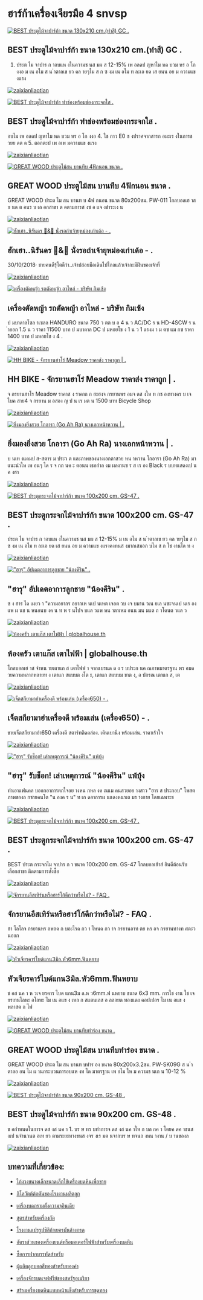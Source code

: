 # ฮาร์ก้าเครื่องเจียรมือ 4 snvsp
<a href="https://mnn.zoosnet.net/LR/Chatpre.aspx?id=MNN94995150&p=https://topgrinding.com/" target="_blank">![BEST ประตูไม้จาปาร์ก้า ขนาด 130x210 cm.(ทำสี) GC .](https://github.com/technlg/images/blob/main/28.jpg)</a>
## BEST ประตูไม้จาปาร์ก้า ขนาด 130x210 cm.(ทำสี) GC .
1. ประต ไม จาปาร ก าอบแห งในความช นส มผ ส 12-15% เพ อลดป ญหาไม หด บวม หร อ โก งงอ ม เน อไม ส น ำตาลเข ยว คล ายๆไม ส ก ซ งม เน อไม ท ละเอ ยด เส ยนน อย ม ความแข งแรง 
<a href="https://mnn.zoosnet.net/LR/Chatpre.aspx?id=MNN94995150&p=https://topgrinding.com/" target="_blank"><img src="https://github.com/technlg/images/raw/main/chat11.jpg" alt="zaixianliaotian"/></a><a href="//whatsapp.shibangsoft.com/WhatsApp.php" ><img src="https://github.com/technlg/images/raw/main/chat11.png" alt=""></a>
<a href="https://mnn.zoosnet.net/LR/Chatpre.aspx?id=MNN94995150&p=https://topgrinding.com/" target="_blank">![BEST ประตูไม้จาปาร์ก้า ทำช่องพร้อมช่องกระจกใส .](https://github.com/technlg/images/blob/main/27.jpg)</a>
## BEST ประตูไม้จาปาร์ก้า ทำช่องพร้อมช่องกระจกใส .
อบไม เพ อลดป ญหาไม หด บวม หร อ โก งงอ 4. ใช กาว E0 ซ งปราศจากสารก อมะเร งในการช วยย ดต ด 5. ตอกตะป เพ อเพ มความแข งแรง
<a href="https://mnn.zoosnet.net/LR/Chatpre.aspx?id=MNN94995150&p=https://topgrinding.com/" target="_blank"><img src="https://github.com/technlg/images/raw/main/chat11.jpg" alt="zaixianliaotian"/></a><a href="//whatsapp.shibangsoft.com/WhatsApp.php" ><img src="https://github.com/technlg/images/raw/main/chat11.png" alt=""></a>
<a href="https://mnn.zoosnet.net/LR/Chatpre.aspx?id=MNN94995150&p=https://topgrinding.com/" target="_blank">![GREAT WOOD ประตูไม้สน บานทึบ 4ฟักนอน ขนาด .](https://github.com/technlg/images/blob/main/45.jpg)</a>
## GREAT WOOD ประตูไม้สน บานทึบ 4ฟักนอน ขนาด .
GREAT WOOD ประต ไม สน บานท บ 4ฟ กนอน ขนาด 80x200ซม. PW-011 โกลบอลเฮ าส ย นด ต อนร บ เล อกสาขา ต ดตามการส งซ อ แจ งชำระเง น 
<a href="https://mnn.zoosnet.net/LR/Chatpre.aspx?id=MNN94995150&p=https://topgrinding.com/" target="_blank"><img src="https://github.com/technlg/images/raw/main/chat11.jpg" alt="zaixianliaotian"/></a><a href="//whatsapp.shibangsoft.com/WhatsApp.php" ><img src="https://github.com/technlg/images/raw/main/chat11.png" alt=""></a>
<a href="https://mnn.zoosnet.net/LR/Chatpre.aspx?id=MNN94995150&p=https://topgrinding.com/" target="_blank">![ฮักเฮา..นิรันดร 🐷&🐶 นั่งรอถ่าเจ้ายุหม่องเก่าเด้อ - .](https://github.com/technlg/images/blob/main/35.jpg)</a>
## ฮักเฮา..นิรันดร 🐷&🐶 นั่งรอถ่าเจ้ายุหม่องเก่าเด้อ - .
30/10/2018· ชายคนดีรุ้โตดีว่า..เจ้าปล่อยมือเดินไปไกลแล้วเจ้ากะมีฝันของเจ้าที่ 
<a href="https://mnn.zoosnet.net/LR/Chatpre.aspx?id=MNN94995150&p=https://topgrinding.com/" target="_blank"><img src="https://github.com/technlg/images/raw/main/chat11.jpg" alt="zaixianliaotian"/></a><a href="//whatsapp.shibangsoft.com/WhatsApp.php" ><img src="https://github.com/technlg/images/raw/main/chat11.png" alt=""></a>
<a href="https://mnn.zoosnet.net/LR/Chatpre.aspx?id=MNN94995150&p=https://topgrinding.com/" target="_blank">![เครื่องตัดหญ้า รถตัดหญ้า อาไหล่ - บริษัท กิมเซ้ง ](https://github.com/technlg/images/blob/main/32.jpg)</a>
## เครื่องตัดหญ้า รถตัดหญ้า อาไหล่ - บริษัท กิมเซ้ง 
ป มบาดาลโซล าเซลล HANDURO ขนาด 750 ว ตต บ อ 4 น ว AC/DC ร น HD-4SCW ร น ำออก 1.5 น ว ราคา 11500 บาท ป มบาดาล DC ป มหอยโข ง 1 น ว 1 แรงม า ม ตซ แม กซ ราคา 1400 บาท ป มหอยโข ง 4 .
<a href="https://mnn.zoosnet.net/LR/Chatpre.aspx?id=MNN94995150&p=https://topgrinding.com/" target="_blank"><img src="https://github.com/technlg/images/raw/main/chat11.jpg" alt="zaixianliaotian"/></a><a href="//whatsapp.shibangsoft.com/WhatsApp.php" ><img src="https://github.com/technlg/images/raw/main/chat11.png" alt=""></a>
<a href="https://mnn.zoosnet.net/LR/Chatpre.aspx?id=MNN94995150&p=https://topgrinding.com/" target="_blank">![HH BIKE - จักรยานฮาโร่ Meadow ราคาส่ง ราคาถูก | .](https://github.com/technlg/images/blob/main/23.jpg)</a>
## HH BIKE - จักรยานฮาโร่ Meadow ราคาส่ง ราคาถูก | .
จ กรยานฮาโร Meadow ราคาส ง ราคาถ ก ฮะฮงจ กรยานพร อมจ ดส งให ท กช องทางคร บ  เจไบค สาย4 จ กรยาน ม อสอง ญ ป น เร มต น 1500 บาท Bicycle Shop 
<a href="https://mnn.zoosnet.net/LR/Chatpre.aspx?id=MNN94995150&p=https://topgrinding.com/" target="_blank"><img src="https://github.com/technlg/images/raw/main/chat11.jpg" alt="zaixianliaotian"/></a><a href="//whatsapp.shibangsoft.com/WhatsApp.php" ><img src="https://github.com/technlg/images/raw/main/chat11.png" alt=""></a>
<a href="https://mnn.zoosnet.net/LR/Chatpre.aspx?id=MNN94995150&p=https://topgrinding.com/" target="_blank">![ยิ่งมองยิ่งสวย โกอารา (Go Ah Ra) นางเอกหน้าหวาน | .](https://github.com/technlg/images/blob/main/13.jpg)</a>
## ยิ่งมองยิ่งสวย โกอารา (Go Ah Ra) นางเอกหน้าหวาน | .
บ นเท งแคมป ส-สตาร ม ประว ต และภาพของนางเอกตาสวย หน าหวาน โกอารา (Go Ah Ra) มาแนะนำให เพ อนๆ ได ร จ กก นค ะ ตอนน เธอกำล งม ผลงานซ ร ส เร อง Black ร บบทแสดงเป น ค งฮา 
<a href="https://mnn.zoosnet.net/LR/Chatpre.aspx?id=MNN94995150&p=https://topgrinding.com/" target="_blank"><img src="https://github.com/technlg/images/raw/main/chat11.jpg" alt="zaixianliaotian"/></a><a href="//whatsapp.shibangsoft.com/WhatsApp.php" ><img src="https://github.com/technlg/images/raw/main/chat11.png" alt=""></a>
<a href="https://mnn.zoosnet.net/LR/Chatpre.aspx?id=MNN94995150&p=https://topgrinding.com/" target="_blank">![BEST ประตูกระจกไม้จาปาร์ก้า ขนาด 100x200 cm. GS-47 .](https://github.com/technlg/images/blob/main/8.jpg)</a>
## BEST ประตูกระจกไม้จาปาร์ก้า ขนาด 100x200 cm. GS-47 .
ประต ไม จาปาร ก าอบแห งในความช นส มผ ส 12-15% ม เน อไม ส น ำตาลเข ยว คล ายๆไม ส ก ซ งม เน อไม ท ละเอ ยด เส ยนน อย ม ความแข งแรงคงทนส งมากเสมอก บไม ส ก ใช งานได ท ง 
<a href="https://mnn.zoosnet.net/LR/Chatpre.aspx?id=MNN94995150&p=https://topgrinding.com/" target="_blank"><img src="https://github.com/technlg/images/raw/main/chat11.jpg" alt="zaixianliaotian"/></a><a href="//whatsapp.shibangsoft.com/WhatsApp.php" ><img src="https://github.com/technlg/images/raw/main/chat11.png" alt=""></a>
<a href="https://mnn.zoosnet.net/LR/Chatpre.aspx?id=MNN94995150&p=https://topgrinding.com/" target="_blank">!["ฮารุ" อัปเดตอาการลูกชาย "น้องคีริน" .](https://github.com/technlg/images/blob/main/56.jpg)</a>
## "ฮารุ" อัปเดตอาการลูกชาย "น้องคีริน" .
ซ ง ฮาร ได เผยว า "ความอยากร อยากเห นเป นเหต เจอต วบ งจ บมาน วเน ยเล นซะจนเป นเร อง แพ ผ นข น หนอนบ งค น ท พ ร นไปจ บแล วแพ หน าตาเหม อนน มน มแต ถ าโดนต วแล ว 
<a href="https://mnn.zoosnet.net/LR/Chatpre.aspx?id=MNN94995150&p=https://topgrinding.com/" target="_blank"><img src="https://github.com/technlg/images/raw/main/chat11.jpg" alt="zaixianliaotian"/></a><a href="//whatsapp.shibangsoft.com/WhatsApp.php" ><img src="https://github.com/technlg/images/raw/main/chat11.png" alt=""></a>
<a href="https://mnn.zoosnet.net/LR/Chatpre.aspx?id=MNN94995150&p=https://topgrinding.com/" target="_blank">![ห้องครัว เตาแก๊ส เตาไฟฟ้า | globalhouse.th](https://github.com/technlg/images/blob/main/54.jpg)</a>
## ห้องครัว เตาแก๊ส เตาไฟฟ้า | globalhouse.th
โกลบอลเฮ าส จำหน ายเตาแก ส เตาไฟฟ า จากแบรนด ด ง ร บประก นค ณภาพมาตรฐาน พร อมด วยความหลากหลายท ง เตาแก สแบบต งโต ะ, เตาแก สแบบม ขาต ง, อ ปกรณ เตาแก ส, เต 
<a href="https://mnn.zoosnet.net/LR/Chatpre.aspx?id=MNN94995150&p=https://topgrinding.com/" target="_blank"><img src="https://github.com/technlg/images/raw/main/chat11.jpg" alt="zaixianliaotian"/></a><a href="//whatsapp.shibangsoft.com/WhatsApp.php" ><img src="https://github.com/technlg/images/raw/main/chat11.png" alt=""></a>
<a href="https://mnn.zoosnet.net/LR/Chatpre.aspx?id=MNN94995150&p=https://topgrinding.com/" target="_blank">![เจ็ตสกียามาฮ่าเครื่องดี พร้อมเล่น (เครื่อง650) - .](https://github.com/technlg/images/blob/main/38.jpg)</a>
## เจ็ตสกียามาฮ่าเครื่องดี พร้อมเล่น (เครื่อง650) - .
ขายเจ็ตสกียามาฮ่า650 เครื่องดี สตาร์ทติดคล่อง. เดินเบานิ่ง พร้อมเล่น. ราคาเร้าใจ
<a href="https://mnn.zoosnet.net/LR/Chatpre.aspx?id=MNN94995150&p=https://topgrinding.com/" target="_blank"><img src="https://github.com/technlg/images/raw/main/chat11.jpg" alt="zaixianliaotian"/></a><a href="//whatsapp.shibangsoft.com/WhatsApp.php" ><img src="https://github.com/technlg/images/raw/main/chat11.png" alt=""></a>
<a href="https://mnn.zoosnet.net/LR/Chatpre.aspx?id=MNN94995150&p=https://topgrinding.com/" target="_blank">!["ฮารุ" รับช็อก! เล่าเหตุการณ์ "น้องคีริน" แพ้บุ้ง ](https://github.com/technlg/images/blob/main/6.jpg)</a>
## "ฮารุ" รับช็อก! เล่าเหตุการณ์ "น้องคีริน" แพ้บุ้ง 
ทำเอาแฟนคล บออกอาการตกใจอย างหน กหล งค ณแม คนสวยอย างสาว "ฮาร ส ประกอบ" โพสต ภาพของล กชายคนโต "น องค ร น" ท เก ดอาการผ นแดงหนาเต มร างกาย โดยเฉพาะช 
<a href="https://mnn.zoosnet.net/LR/Chatpre.aspx?id=MNN94995150&p=https://topgrinding.com/" target="_blank"><img src="https://github.com/technlg/images/raw/main/chat11.jpg" alt="zaixianliaotian"/></a><a href="//whatsapp.shibangsoft.com/WhatsApp.php" ><img src="https://github.com/technlg/images/raw/main/chat11.png" alt=""></a>
<a href="https://mnn.zoosnet.net/LR/Chatpre.aspx?id=MNN94995150&p=https://topgrinding.com/" target="_blank">![BEST ประตูกระจกไม้จาปาร์ก้า ขนาด 100x200 cm. GS-47 .](https://github.com/technlg/images/blob/main/53.jpg)</a>
## BEST ประตูกระจกไม้จาปาร์ก้า ขนาด 100x200 cm. GS-47 .
BEST ประต กระจกไม จาปาร ก า ขนาด 100x200 cm. GS-47 โกลบอลเฮ้าส์ ยินดีต้อนรับ เลือกสาขา ติดตามการสั่งซื้อ
<a href="https://mnn.zoosnet.net/LR/Chatpre.aspx?id=MNN94995150&p=https://topgrinding.com/" target="_blank"><img src="https://github.com/technlg/images/raw/main/chat11.jpg" alt="zaixianliaotian"/></a><a href="//whatsapp.shibangsoft.com/WhatsApp.php" ><img src="https://github.com/technlg/images/raw/main/chat11.png" alt=""></a>
<a href="https://mnn.zoosnet.net/LR/Chatpre.aspx?id=MNN94995150&p=https://topgrinding.com/" target="_blank">![จักรยานอีสเทิร์นหรือฮาร์โก้ดีกว่าหรือไม่? - FAQ .](https://github.com/technlg/images/blob/main/64.jpg)</a>
## จักรยานอีสเทิร์นหรือฮาร์โก้ดีกว่าหรือไม่? - FAQ .
ฮา โลโลจ กรยานหร อพอด ก บอะไรด กว า ไหนด กว าจ กรยานอาท ตย หร อจ กรยานทางท ศตะว นออก 
<a href="https://mnn.zoosnet.net/LR/Chatpre.aspx?id=MNN94995150&p=https://topgrinding.com/" target="_blank"><img src="https://github.com/technlg/images/raw/main/chat11.jpg" alt="zaixianliaotian"/></a><a href="//whatsapp.shibangsoft.com/WhatsApp.php" ><img src="https://github.com/technlg/images/raw/main/chat11.png" alt=""></a>
<a href="https://mnn.zoosnet.net/LR/Chatpre.aspx?id=MNN94995150&p=https://topgrinding.com/" target="_blank">![หัวเจียรคาร์ไบด์แกน3มิล.หัว6mm.ฟันหยาบ](https://github.com/technlg/images/blob/main/49.jpg)</a>
## หัวเจียรคาร์ไบด์แกน3มิล.หัว6mm.ฟันหยาบ
ช อส นค า ห วเจ ยรคาร ไบด แกน3ม ล.ห ว6mm.ฟ นหยาบ ขนาด 6x3 mm. การใช งาน ใช เจ ยรงานโลหะ อโลหะ ไม เน อแข ง เหล ก สแตนเลส อ ลลอยด ทองแดง คอปเปอร ไม เน อแข ง พลาสต ก ไฟ 
<a href="https://mnn.zoosnet.net/LR/Chatpre.aspx?id=MNN94995150&p=https://topgrinding.com/" target="_blank"><img src="https://github.com/technlg/images/raw/main/chat11.jpg" alt="zaixianliaotian"/></a><a href="//whatsapp.shibangsoft.com/WhatsApp.php" ><img src="https://github.com/technlg/images/raw/main/chat11.png" alt=""></a>
<a href="https://mnn.zoosnet.net/LR/Chatpre.aspx?id=MNN94995150&p=https://topgrinding.com/" target="_blank">![GREAT WOOD ประตูไม้สน บานทึบทำร่อง ขนาด .](https://github.com/technlg/images/blob/main/11.jpg)</a>
## GREAT WOOD ประตูไม้สน บานทึบทำร่อง ขนาด .
GREAT WOOD ประต ไม สน บานท บทำร อง ขนาด 80x200x3.2ซม. PW-SK09G ส น ำตาลอ อน ไม ผ านกระบวนการอบแห งท ได มาตรฐาน เพ อไม ให ม ความช นเก น 10-12 %
<a href="https://mnn.zoosnet.net/LR/Chatpre.aspx?id=MNN94995150&p=https://topgrinding.com/" target="_blank"><img src="https://github.com/technlg/images/raw/main/chat11.jpg" alt="zaixianliaotian"/></a><a href="//whatsapp.shibangsoft.com/WhatsApp.php" ><img src="https://github.com/technlg/images/raw/main/chat11.png" alt=""></a>
<a href="https://mnn.zoosnet.net/LR/Chatpre.aspx?id=MNN94995150&p=https://topgrinding.com/" target="_blank">![BEST ประตูไม้จาปาร์ก้า ขนาด 90x200 cm. GS-48 .](https://github.com/technlg/images/blob/main/57.jpg)</a>
## BEST ประตูไม้จาปาร์ก้า ขนาด 90x200 cm. GS-48 .
ข อกำหนดในการจ ดส งส นค า 1. บร ษ ทร บทำการจ ดส งส นค าให ก บล กค า โดยค ดค าขนส งเป นจำนวนต อเท ยว ตามระยะทางขนส งจร งเร มต นจากบร ษ ทจนถ งหน างาน / บ านของล 
<a href="https://mnn.zoosnet.net/LR/Chatpre.aspx?id=MNN94995150&p=https://topgrinding.com/" target="_blank"><img src="https://github.com/technlg/images/raw/main/chat11.jpg" alt="zaixianliaotian"/></a><a href="//whatsapp.shibangsoft.com/WhatsApp.php" ><img src="https://github.com/technlg/images/raw/main/chat11.png" alt=""></a>
## บทความที่เกี่ยวข้อง:
* [ไก่งวงขนาดเล็กขนาดเล็กใช้เครื่องบดหินเพื่อขาย](%E0%B9%84%E0%B8%81%E0%B9%88%E0%B8%87%E0%B8%A7%E0%B8%87%E0%B8%82%E0%B8%99%E0%B8%B2%E0%B8%94%E0%B9%80%E0%B8%A5%E0%B9%87%E0%B8%81%E0%B8%82%E0%B8%99%E0%B8%B2%E0%B8%94%E0%B9%80%E0%B8%A5%E0%B9%87%E0%B8%81%E0%B9%83%E0%B8%8A%E0%B9%89%E0%B9%80%E0%B8%84%E0%B8%A3%E0%B8%B7%E0%B9%88%E0%B8%AD%E0%B8%87%E0%B8%9A%E0%B8%94%E0%B8%AB%E0%B8%B4%E0%B8%99%E0%B9%80%E0%B8%9E%E0%B8%B7%E0%B9%88%E0%B8%AD%E0%B8%82%E0%B8%B2%E0%B8%A2.md)
* [กิโลวัตต์ต่อตันของโรงงานผลิตลูก](%E0%B8%81%E0%B8%B4%E0%B9%82%E0%B8%A5%E0%B8%A7%E0%B8%B1%E0%B8%95%E0%B8%95%E0%B9%8C%E0%B8%95%E0%B9%88%E0%B8%AD%E0%B8%95%E0%B8%B1%E0%B8%99%E0%B8%82%E0%B8%AD%E0%B8%87%E0%B9%82%E0%B8%A3%E0%B8%87%E0%B8%87%E0%B8%B2%E0%B8%99%E0%B8%9C%E0%B8%A5%E0%B8%B4%E0%B8%95%E0%B8%A5%E0%B8%B9%E0%B8%81.md)
* [เครื่องบดกรามตั้งความจุอินเดีย](%E0%B9%80%E0%B8%84%E0%B8%A3%E0%B8%B7%E0%B9%88%E0%B8%AD%E0%B8%87%E0%B8%9A%E0%B8%94%E0%B8%81%E0%B8%A3%E0%B8%B2%E0%B8%A1%E0%B8%95%E0%B8%B1%E0%B9%89%E0%B8%87%E0%B8%84%E0%B8%A7%E0%B8%B2%E0%B8%A1%E0%B8%88%E0%B8%B8%E0%B8%AD%E0%B8%B4%E0%B8%99%E0%B9%80%E0%B8%94%E0%B8%B5%E0%B8%A2.md)
* [สูตรสำหรับเครื่องกัด](%E0%B8%AA%E0%B8%B9%E0%B8%95%E0%B8%A3%E0%B8%AA%E0%B8%B3%E0%B8%AB%E0%B8%A3%E0%B8%B1%E0%B8%9A%E0%B9%80%E0%B8%84%E0%B8%A3%E0%B8%B7%E0%B9%88%E0%B8%AD%E0%B8%87%E0%B8%81%E0%B8%B1%E0%B8%94.md)
* [โรงงานแปรรูปซิลิก้าเยอรมันล้างกรด](%E0%B9%82%E0%B8%A3%E0%B8%87%E0%B8%87%E0%B8%B2%E0%B8%99%E0%B9%81%E0%B8%9B%E0%B8%A3%E0%B8%A3%E0%B8%B9%E0%B8%9B%E0%B8%8B%E0%B8%B4%E0%B8%A5%E0%B8%B4%E0%B8%81%E0%B9%89%E0%B8%B2%E0%B9%80%E0%B8%A2%E0%B8%AD%E0%B8%A3%E0%B8%A1%E0%B8%B1%E0%B8%99%E0%B8%A5%E0%B9%89%E0%B8%B2%E0%B8%87%E0%B8%81%E0%B8%A3%E0%B8%94.md)
* [อัตราส่วนของเครื่องยนต์หรือมอเตอร์ไฟฟ้าสำหรับเครื่องบดหิน](%E0%B8%AD%E0%B8%B1%E0%B8%95%E0%B8%A3%E0%B8%B2%E0%B8%AA%E0%B9%88%E0%B8%A7%E0%B8%99%E0%B8%82%E0%B8%AD%E0%B8%87%E0%B9%80%E0%B8%84%E0%B8%A3%E0%B8%B7%E0%B9%88%E0%B8%AD%E0%B8%87%E0%B8%A2%E0%B8%99%E0%B8%95%E0%B9%8C%E0%B8%AB%E0%B8%A3%E0%B8%B7%E0%B8%AD%E0%B8%A1%E0%B8%AD%E0%B9%80%E0%B8%95%E0%B8%AD%E0%B8%A3%E0%B9%8C%E0%B9%84%E0%B8%9F%E0%B8%9F%E0%B9%89%E0%B8%B2%E0%B8%AA%E0%B8%B3%E0%B8%AB%E0%B8%A3%E0%B8%B1%E0%B8%9A%E0%B9%80%E0%B8%84%E0%B8%A3%E0%B8%B7%E0%B9%88%E0%B8%AD%E0%B8%87%E0%B8%9A%E0%B8%94%E0%B8%AB%E0%B8%B4%E0%B8%99.md)
* [ซื้อการฝากบรรทัดสำหรับ](%E0%B8%8B%E0%B8%B7%E0%B9%89%E0%B8%AD%E0%B8%81%E0%B8%B2%E0%B8%A3%E0%B8%9D%E0%B8%B2%E0%B8%81%E0%B8%9A%E0%B8%A3%E0%B8%A3%E0%B8%97%E0%B8%B1%E0%B8%94%E0%B8%AA%E0%B8%B3%E0%B8%AB%E0%B8%A3%E0%B8%B1%E0%B8%9A.md)
* [ผู้ผลิตลูกบอลสีทองสำหรับทองคำ](%E0%B8%9C%E0%B8%B9%E0%B9%89%E0%B8%9C%E0%B8%A5%E0%B8%B4%E0%B8%95%E0%B8%A5%E0%B8%B9%E0%B8%81%E0%B8%9A%E0%B8%AD%E0%B8%A5%E0%B8%AA%E0%B8%B5%E0%B8%97%E0%B8%AD%E0%B8%87%E0%B8%AA%E0%B8%B3%E0%B8%AB%E0%B8%A3%E0%B8%B1%E0%B8%9A%E0%B8%97%E0%B8%AD%E0%B8%87%E0%B8%84%E0%B8%B3.md)
* [เครื่องจักรบดเจฟฟรีย์ของสหรัฐอเมริกา](%E0%B9%80%E0%B8%84%E0%B8%A3%E0%B8%B7%E0%B9%88%E0%B8%AD%E0%B8%87%E0%B8%88%E0%B8%B1%E0%B8%81%E0%B8%A3%E0%B8%9A%E0%B8%94%E0%B9%80%E0%B8%88%E0%B8%9F%E0%B8%9F%E0%B8%A3%E0%B8%B5%E0%B8%A2%E0%B9%8C%E0%B8%82%E0%B8%AD%E0%B8%87%E0%B8%AA%E0%B8%AB%E0%B8%A3%E0%B8%B1%E0%B8%90%E0%B8%AD%E0%B9%80%E0%B8%A1%E0%B8%A3%E0%B8%B4%E0%B8%81%E0%B8%B2.md)
* [สร้างเครื่องบดหินแบบหน้าแข็งสำหรับการขุดทอง](%E0%B8%AA%E0%B8%A3%E0%B9%89%E0%B8%B2%E0%B8%87%E0%B9%80%E0%B8%84%E0%B8%A3%E0%B8%B7%E0%B9%88%E0%B8%AD%E0%B8%87%E0%B8%9A%E0%B8%94%E0%B8%AB%E0%B8%B4%E0%B8%99%E0%B9%81%E0%B8%9A%E0%B8%9A%E0%B8%AB%E0%B8%99%E0%B9%89%E0%B8%B2%E0%B9%81%E0%B8%82%E0%B9%87%E0%B8%87%E0%B8%AA%E0%B8%B3%E0%B8%AB%E0%B8%A3%E0%B8%B1%E0%B8%9A%E0%B8%81%E0%B8%B2%E0%B8%A3%E0%B8%82%E0%B8%B8%E0%B8%94%E0%B8%97%E0%B8%AD%E0%B8%87.md)
